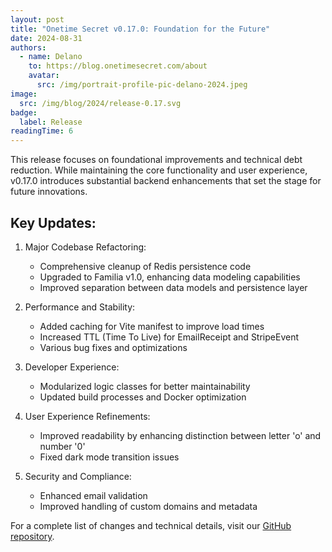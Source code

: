 ```yaml
---
layout: post
title: "Onetime Secret v0.17.0: Foundation for the Future"
date: 2024-08-31
authors:
  - name: Delano
    to: https://blog.onetimesecret.com/about
    avatar:
      src: /img/portrait-profile-pic-delano-2024.jpeg
image:
  src: /img/blog/2024/release-0.17.svg
badge:
  label: Release
readingTime: 6
---
```


This release focuses on foundational improvements and technical debt reduction. While maintaining the core functionality and user experience, v0.17.0 introduces substantial backend enhancements that set the stage for future innovations.

## Key Updates:

1. Major Codebase Refactoring:
   - Comprehensive cleanup of Redis persistence code
   - Upgraded to Familia v1.0, enhancing data modeling capabilities
   - Improved separation between data models and persistence layer

2. Performance and Stability:
   - Added caching for Vite manifest to improve load times
   - Increased TTL (Time To Live) for EmailReceipt and StripeEvent
   - Various bug fixes and optimizations

3. Developer Experience:
   - Modularized logic classes for better maintainability
   - Updated build processes and Docker optimization

4. User Experience Refinements:
   - Improved readability by enhancing distinction between letter 'o' and number '0'
   - Fixed dark mode transition issues

5. Security and Compliance:
   - Enhanced email validation
   - Improved handling of custom domains and metadata


For a complete list of changes and technical details, visit our [GitHub repository](https://github.com/onetimesecret/onetimesecret/releases/tag/v0.17.0).
